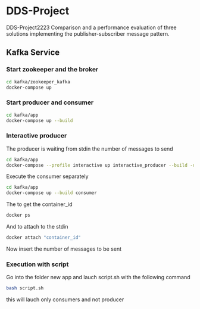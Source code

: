 # DDS-Project
 DDS-Project2223
Comparison and a performance evaluation of three solutions implementing the publisher-subscriber message pattern.
## Kafka Service
### Start zookeeper and the broker

```bash
cd kafka/zookeeper_kafka
docker-compose up 
```

### Start producer and consumer

```bash
cd kafka/app
docker-compose up --build 
```
### Interactive producer 
The producer is waiting from stdin the number of messages to send

```bash
cd kafka/app
docker-compose --profile interactive up interactive_producer --build -d
```
Execute the consumer separately
```bash
cd kafka/app
docker-compose up --build consumer 
```
The to get the container_id
```bash
docker ps
```
And to attach to the stdin 

```bash
docker attach "container_id"
```
Now insert the number of messages to be sent

### Execution with script
Go into the folder new app and lauch script.sh with the following command


```bash
bash script.sh
```

this will lauch only consumers and not producer

